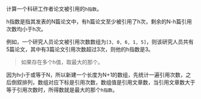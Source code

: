 计算一个科研工作者论文被引用的`h指数`。

h指数是指其发表的N篇论文中，有h篇论文至少被引用了h次，剩余的N-h篇引用次数均小于h次。

例如，一个研究人员论文被引用次数数组为`[3, 0, 6, 1, 5]`，则该研究人员共有5篇论文，其中有3篇论文引用次数超过3次，则他的h指数是3。

> 如果存在多个h值，取最大的那个。



因为h小于或等于N，所以新建一个长度为N+1的数组，先统计一遍引用次数，之后倒叙排列，数组对应下标是引用次数，数组值是引用文章数，当引用文章数大于等于引用次数时，所得数就是最大的那个`h指数`。